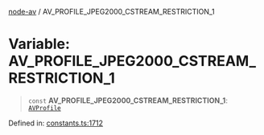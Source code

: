 [node-av](../globals.md) / AV\_PROFILE\_JPEG2000\_CSTREAM\_RESTRICTION\_1

# Variable: AV\_PROFILE\_JPEG2000\_CSTREAM\_RESTRICTION\_1

> `const` **AV\_PROFILE\_JPEG2000\_CSTREAM\_RESTRICTION\_1**: [`AVProfile`](../type-aliases/AVProfile.md)

Defined in: [constants.ts:1712](https://github.com/seydx/av/blob/f8631fc881b394300b1479f511d55cf1c370a87f/src/constants/constants.ts#L1712)

